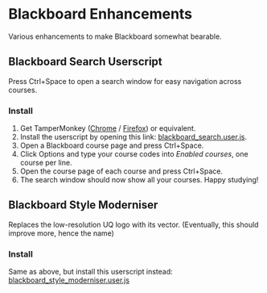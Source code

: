 # Blackboard Enhancements
Various enhancements to make Blackboard somewhat bearable.

## Blackboard Search Userscript
Press Ctrl+Space to open a search window for easy navigation across courses.

### Install
1. Get TamperMonkey 
([Chrome](https://chrome.google.com/webstore/detail/tampermonkey/dhdgffkkebhmkfjojejmpbldmpobfkfo) 
/ [Firefox](https://addons.mozilla.org/en-US/firefox/addon/tampermonkey/)) or equivalent.
2. Install the userscript by opening this link: [blackboard_search.user.js](/raw/master/dist/blackboard_search.user.js).
3. Open a Blackboard course page and press Ctrl+Space.
4. Click Options and type your course codes into _Enabled courses_, one course per line.
5. Open the course page of each course and press Ctrl+Space.
6. The search window should now show all your courses. Happy studying!

## Blackboard Style Moderniser
Replaces the low-resolution UQ logo with its vector. 
(Eventually, this should improve more, hence the name)

### Install
Same as above, but install this userscript instead: 
[blackboard_style_moderniser.user.js](/raw/master/src/blackboard_style_moderniser.user.js)